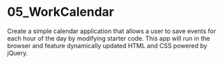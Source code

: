 # 05_WorkCalendar
Create a simple calendar application that allows a user to save events for each hour of the day by modifying starter code. This app will run in the browser and feature dynamically updated HTML and CSS powered by jQuery.
